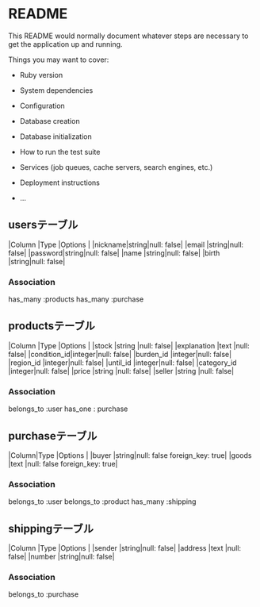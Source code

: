 # README

This README would normally document whatever steps are necessary to get the
application up and running.

Things you may want to cover:

* Ruby version

* System dependencies

* Configuration

* Database creation

* Database initialization

* How to run the test suite

* Services (job queues, cache servers, search engines, etc.)

* Deployment instructions

* ...

## usersテーブル

|Column  |Type  |Options    |
|nickname|string|null: false|
|email   |string|null: false|
|password|string|null: false|
|name    |string|null: false|
|birth   |string|null: false|

### Association
has_many :products
has_many :purchase

## productsテーブル

|Column      |Type   |Options    |
|stock       |string |null: false|
|explanation |text   |null: false|
|condition_id|integer|null: false|
|burden_id   |integer|null: false|
|region_id   |integer|null: false|
|until_id    |integer|null: false|
|category_id |integer|null: false|
|price       |string |null: false|
|seller      |string |null: false|

### Association
belongs_to :user
has_one : purchase

## purchaseテーブル

|Column|Type  |Options                      |
|buyer |string|null: false foreign_key: true|
|goods |text  |null: false foreign_key: true|

### Association
belongs_to :user
belongs_to :product
has_many :shipping

## shippingテーブル

|Column     |Type  |Options    |
|sender     |string|null: false|
|address    |text  |null: false|
|number     |string|null: false|



### Association
belongs_to :purchase